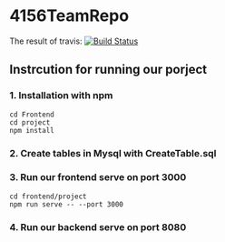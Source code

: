 # 4156TeamRepo
The result of travis: [![Build Status](https://travis-ci.com/4156Team/4156TeamRepo.svg?branch=main)](https://travis-ci.com/4156Team/4156TeamRepo)

## Instrcution for running our porject
### 1. Installation with npm
```
cd Frontend
cd project
npm install
```
### 2. Create tables in Mysql with CreateTable.sql

### 3. Run our frontend serve on port 3000
```
cd frontend/project
npm run serve -- --port 3000
```
### 4. Run our backend serve on port 8080

